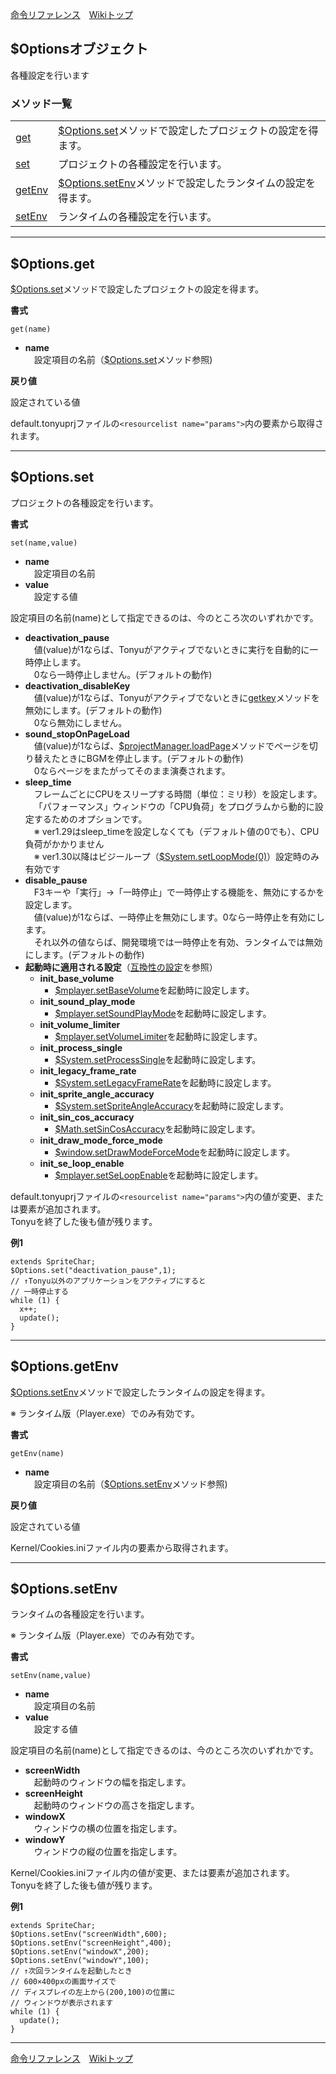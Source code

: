 
[命令リファレンス](./reference)&emsp;[Wikiトップ](./)

<title>命令リファレンス - $Options</title>

## $Optionsオブジェクト

各種設定を行います


### メソッド一覧
|||
|-|-|
|[get](#optionsget)|[$Options.set](#optionsset)メソッドで設定したプロジェクトの設定を得ます。|
|[set](#optionsset)|プロジェクトの各種設定を行います。|
|[getEnv](#optionsgetenv)|[$Options.setEnv](#optionssetenv)メソッドで設定したランタイムの設定を得ます。|
|[setEnv](#optionssetenv)|ランタイムの各種設定を行います。|

***

## $Options.get  
[$Options.set](#optionsset)メソッドで設定したプロジェクトの設定を得ます。

**書式**
```
get(name)
```
- **name**  
&emsp;設定項目の名前（[$Options.set](#optionsset)メソッド参照)

**戻り値**

設定されている値

default.tonyuprjファイルの```<resourcelist name="params">```内の要素から取得されます。

***

## $Options.set
プロジェクトの各種設定を行います。

**書式**
```
set(name,value)
```

- **name**  
&emsp;設定項目の名前
- **value**  
&emsp;設定する値

設定項目の名前(name)として指定できるのは、今のところ次のいずれかです。

- **deactivation_pause**  
&emsp;値(value)が1ならば、Tonyuがアクティブでないときに実行を自動的に一時停止します。  
&emsp;0なら一時停止しません。(デフォルトの動作)
- **deactivation_disableKey**  
&emsp;値(value)が1ならば、Tonyuがアクティブでないときに[getkey](./rf-object#objectgetkey)メソッドを無効にします。(デフォルトの動作)  
&emsp;0なら無効にしません。
- **sound_stopOnPageLoad**  
&emsp;値(value)が1ならば、[$projectManager.loadPage](./rf-projectmanager#projectmanagerloadpage)メソッドでページを切り替えたときにBGMを停止します。(デフォルトの動作)  
&emsp;0ならページをまたがってそのまま演奏されます。
- **sleep_time**  
&emsp;フレームごとにCPUをスリープする時間（単位：ミリ秒）を設定します。  
&emsp;「パフォーマンス」ウィンドウの「CPU負荷」をプログラムから動的に設定するためのオプションです。  
&emsp;※ ver1.29はsleep_timeを設定しなくても（デフォルト値の0でも）、CPU負荷がかかりません  
&emsp;※ ver1.30以降はビジーループ（[$System.setLoopMode(0)](./rf-system#systemsetloopmode)）設定時のみ有効です
- **disable_pause**  
&emsp;F3キーや「実行」→「一時停止」で一時停止する機能を、無効にするかを設定します。  
&emsp;値(value)が1ならば、一時停止を無効にします。0なら一時停止を有効にします。  
&emsp;それ以外の値ならば、開発環境では一時停止を有効、ランタイムでは無効にします。(デフォルトの動作)
- **起動時に適用される設定**（[互換性の設定](./compatibility)を参照）
  - **init_base_volume**
    - [$mplayer.setBaseVolume](./rf-mplayer#mplayersetbasevolume)を起動時に設定します。
  - **init_sound_play_mode**
    - [$mplayer.setSoundPlayMode](./rf-mplayer#mplayersetsoundplaymode)を起動時に設定します。
  - **init_volume_limiter**
    - [$mplayer.setVolumeLimiter](./rf-mplayer#mplayersetvolumelimiter)を起動時に設定します。
  - **init_process_single**
    - [$System.setProcessSingle](./rf-system#systemsetprocesssingle)を起動時に設定します。
  - **init_legacy_frame_rate**
    - [$System.setLegacyFrameRate](./rf-system#systemsetlegacyframerate)を起動時に設定します。
  - **init_sprite_angle_accuracy**
    - [$System.setSpriteAngleAccuracy](./rf-system#systemsetspriteangleaccuracy)を起動時に設定します。
  - **init_sin_cos_accuracy**
    - [$Math.setSinCosAccuracy](./rf-math#mathsetsincosaccuracy)を起動時に設定します。
  - **init_draw_mode_force_mode**
    - [$window.setDrawModeForceMode](./rf-window#windowsetdrawmodeforcemode)を起動時に設定します。
  - **init_se_loop_enable**
    - [$mplayer.setSeLoopEnable](./rf-mplayer#mplayersetseloopenable)を起動時に設定します。

default.tonyuprjファイルの```<resourcelist name="params">```内の値が変更、または要素が追加されます。  
Tonyuを終了した後も値が残ります。

**例1**
```
extends SpriteChar;
$Options.set("deactivation_pause",1); 
// ↑Tonyu以外のアプリケーションをアクティブにすると
// 一時停止する
while (1) {
  x++;
  update();
}
```

***

## $Options.getEnv  
[$Options.setEnv](#optionssetenv)メソッドで設定したランタイムの設定を得ます。

※ ランタイム版（Player.exe）でのみ有効です。

**書式**
```
getEnv(name)
```
- **name**  
&emsp;設定項目の名前（[$Options.setEnv](#optionssetenv)メソッド参照)

**戻り値**

設定されている値

Kernel/Cookies.iniファイル内の要素から取得されます。

***

## $Options.setEnv
ランタイムの各種設定を行います。

※ ランタイム版（Player.exe）でのみ有効です。

**書式**
```
setEnv(name,value)
```

- **name**  
&emsp;設定項目の名前
- **value**  
&emsp;設定する値

設定項目の名前(name)として指定できるのは、今のところ次のいずれかです。

- **screenWidth**  
&emsp;起動時のウィンドウの幅を指定します。
- **screenHeight**  
&emsp;起動時のウィンドウの高さを指定します。
- **windowX**  
&emsp;ウィンドウの横の位置を指定します。
- **windowY**  
&emsp;ウィンドウの縦の位置を指定します。

Kernel/Cookies.iniファイル内の値が変更、または要素が追加されます。  
Tonyuを終了した後も値が残ります。

**例1**
```
extends SpriteChar;
$Options.setEnv("screenWidth",600);
$Options.setEnv("screenHeight",400);
$Options.setEnv("windowX",200);
$Options.setEnv("windowY",100);
// ↑次回ランタイムを起動したとき
// 600×400pxの画面サイズで
// ディスプレイの左上から(200,100)の位置に
// ウィンドウが表示されます
while (1) {
  update();
}
```

***

[命令リファレンス](./reference)&emsp;[Wikiトップ](./)

